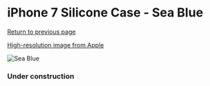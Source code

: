 # iPhone 7 Silicone Case - Sea Blue

[Return to previous page](/iphone_7)

[High-resolution image from Apple](https://store.storeimages.cdn-apple.com/8756/as-images.apple.com/is/MMX02?wid=4500&hei=4500&fmt=png)

<div style="width: 384px"><img src="/everypreview/MMX02.png" alt="Sea Blue"></div>

### Under construction
